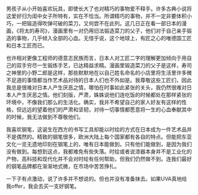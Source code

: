 男孩子从小开始喜欢玩具，即使长大了也对精巧的事物爱不释手。许多古典小说将这爱好归为闺中女子所特有，实在不恰当。所谓精巧的事物，并不一定非要体积小巧，一把锻造得吹弹可破的菜刀，又何尝不在此列。这几日正在看一部日本的漫画，《将太的寿司》，漫画里有一对仍用旧法锻造菜刀的父子，他们对于自己亲手锻造的事物，几乎倾入全部的心血。无怪乎说，这个地球上，有匠之心的唯德国工匠和日本工匠而已。



也许相对更像工程师的德意志民族而言，日本人对工匠二字的理解更加倾向于用自己的双手穷尽一生锻炼手艺，已达精益求精。漫画里锻造菜刀的父子是这样，寿司之神里的小野二郎是这样，那些默默地在以自己姓名命名的小店里将生活里许多微不足道的事情都当作艺术品对待的日本人们也不外如是。我尊敬这些工匠们，因此我总是很难对日本人产生厌恶之情，哪怕在时事如此紧张的关头，我仍然很难对日本人产生厌恶之情。他们刻版，严肃，姝姝说他们连吃饭的时候都处在那样紧张的环境中，不像我们那么的生活化。确实，我并不希望自己的家人好友有这样的性格，但远远的望着他们的严肃和坚韧，对待一切事情都愿意将一生的心血奉献其中的时候，我无法做到不尊敬他们。



我喜欢钢笔，这诞生在西方的书写工具却能以时绘的方式在日本成为一件艺术品并不是偶然的。精致的钢笔很多，欧洲大陆上每个国家都有各自的特点。但能把东亚文化一览无遗地印刻在钢笔上的，唯有日本能做到。只有他们能做到，是因为我们没有做到。每想到这点，我都难免有些失落。时绘或者说漆器本身并不是工业化的产物，高科技和现代化并不会对时绘有任何帮助，但我们仍然做不到。连我们最好的钢笔品牌都在渐渐地式微，在市场中苦苦挣扎。



一下子有点激动，说了许多并不想说的。但也并没有准备抹去。如果UVA真地给我offer，我会去买一支好钢笔。
